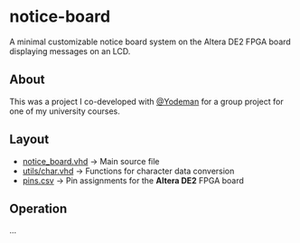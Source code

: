 # notice-board

A minimal customizable notice board system on the Altera DE2 FPGA board displaying messages on an LCD.

## About

This was a project I co-developed with [@Yodeman](https://github.com/Yodeman) for a group project for one of my university courses.

## Layout

- [notice_board.vhd](./notice_board.vhd) -> Main source file
- [utils/char.vhd](./utils/char.vhd) -> Functions for character data conversion
- [pins.csv](./pins.csv) -> Pin assignments for the **Altera DE2** FPGA board

## Operation

...
